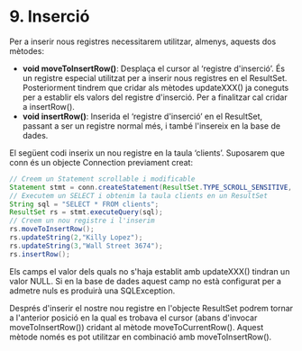 # 9. Inserció

Per a  inserir nous registres necessitarem utilitzar, almenys, aquests dos mètodes:

- **void moveToInsertRow()**: Desplaça el cursor al ‘registre d'inserció’. És un registre especial utilitzat per a inserir nous registres en el ResultSet. Posteriorment tindrem que cridar als mètodes updateXXX() ja coneguts per a establir els valors del registre d'inserció. Per a finalitzar cal cridar a insertRow().
- **void insertRow()**: Inserida el ‘registre d'inserció’ en el ResultSet, passant a ser un registre normal més, i també l'insereix en la base de dades.

El següent codi inserix un nou registre en la taula ‘clients’. Suposarem que conn és un objecte Connection previament creat:

```java
// Creem un Statement scrollable i modificable
Statement stmt = conn.createStatement(ResultSet.TYPE_SCROLL_SENSITIVE, ResultSet.CONCUR_UPDATABLE);
// Executem un SELECT i obtenim la taula clients en un ResultSet
String sql = "SELECT * FROM clients";
ResultSet rs = stmt.executeQuery(sql);
// Creem un nou registre i l'inserim
rs.moveToInsertRow();
rs.updateString(2,"Killy Lopez");
rs.updateString(3,"Wall Street 3674");
rs.insertRow();
```

Els camps el valor dels quals no s'haja establit amb updateXXX() tindran un valor NULL. Si en la base de dades aquest camp no està configurat per a admetre nuls es produirà una SQLException.

Després d'inserir el nostre nou registre en l'objecte ResultSet podrem tornar a l'anterior posició en la qual es trobava el cursor (abans d'invocar moveToInsertRow()) cridant al mètode moveToCurrentRow(). Aquest mètode només es pot utilitzar en combinació amb moveToInsertRow().
